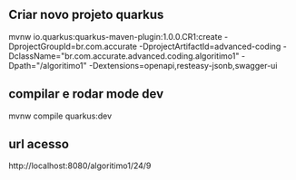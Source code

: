 
## Criar novo projeto quarkus
 mvnw io.quarkus:quarkus-maven-plugin:1.0.0.CR1:create -DprojectGroupId=br.com.accurate -DprojectArtifactId=advanced-coding -DclassName="br.com.accurate.advanced.coding.algoritimo1" -Dpath="/algoritimo1" -Dextensions=openapi,resteasy-jsonb,swagger-ui

## compilar e rodar mode dev
 mvnw compile quarkus:dev

## url acesso
http://localhost:8080/algoritimo1/24/9